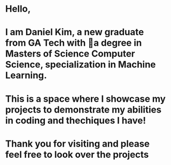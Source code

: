 # Hello,
# I am Daniel Kim, a new graduate from GA Tech with a degree in Masters of Science Computer Science, specialization in Machine Learning.
# This is a space where I showcase my projects to demonstrate my abilities in coding and thechiques I have!
# Thank you for visiting and please feel free to look over the projects
